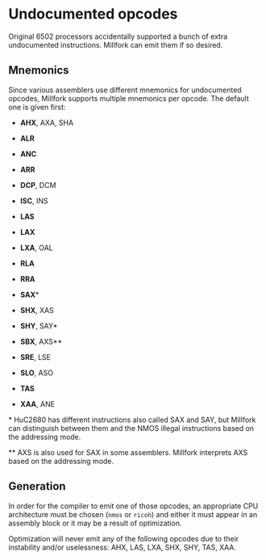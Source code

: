 # Undocumented opcodes

Original 6502 processors accidentally supported a bunch of extra undocumented instructions.
Millfork can emit them if so desired.

## Mnemonics

Since various assemblers use different mnemonics for undocumented opcodes, 
Millfork supports multiple mnemonics per opcode. The default one is given first:

* **AHX**, AXA, SHA

* **ALR**

* **ANC**

* **ARR**

* **DCP**, DCM

* **ISC**, INS

* **LAS**

* **LAX**

* **LXA**, OAL

* **RLA**

* **RRA**

* **SAX**\*

* **SHX**, XAS

* **SHY**, SAY\*

* **SBX**, AXS\*\*

* **SRE**, LSE

* **SLO**, ASO

* **TAS**

* **XAA**, ANE

\* HuC2680 has different instructions also called SAX and SAY, 
but Millfork can distinguish between them and the NMOS illegal instructions based on the addressing mode.

\*\* AXS is also used for SAX in some assemblers. Millfork interprets AXS based on the addressing mode.

## Generation

In order for the compiler to emit one of those opcodes, 
an appropriate CPU architecture must be chosen (`nmos` or `ricoh`)
and either it must appear in an assembly block or it may be a result of optimization.

Optimization will never emit any of the following opcodes due to their instability and/or uselessness: 
AHX, LAS, LXA, SHX, SHY, TAS, XAA.
